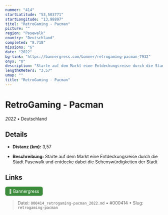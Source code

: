 ```yaml
---
nummer: "414"
startLatitude: "53,503771"
startLongitude: "13,98897"
titel: "RetroGaming - Pacman"
picture: ""
region: "Pasewalk"
country: "Deutschland"
completed: "8.718"
missions: "6"
date: "2022"
bg-link: "https://bannergress.com/banner/retrogaming-pacman-7932"
onyx: "0"
description: "Starte auf dem Markt eine Entdeckungsreise durch die Stadt Pasewalk und entdecke dabei die Sehenswürdigkeiten der Stadt"
lengthKMeters: "3,57"
umap: ""
title: "RetroGaming - Pacman"
---
```

# RetroGaming - Pacman

*2022* • Deutschland



## Details
- **Distanz (km):** 3,57



- **Beschreibung:** Starte auf dem Markt eine Entdeckungsreise durch die Stadt Pasewalk und entdecke dabei die Sehenswürdigkeiten der Stadt


## Links
<div style="margin-top: 0.5em;">
<a href="https://bannergress.com/banner/retrogaming-pacman-7932" target="_blank" style="display:inline-block;margin-right:8px;padding:6px 12px;background-color:#3c8b3c;color:white;text-decoration:none;border-radius:6px;">🔗 Bannergress</a>

</div>


> Datei: `000414_retrogaming-pacman_2022.md` • #000414 • Slug: `retrogaming-pacman`
